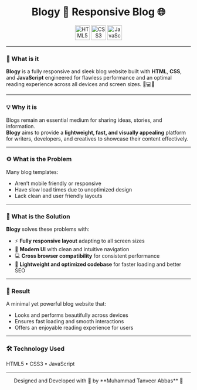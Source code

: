 <div align="center">
<h1 align="center">Blogy 📃 Responsive Blog 🌐</h1>
<div align="center">
  <img src="https://img.shields.io/badge/HTML5-E34F26?logo=html5&logoColor=white&style=for-the-badge" height="40" alt="HTML5 logo" />
  <img src="https://img.shields.io/badge/CSS3-1572B6?logo=css3&logoColor=white&style=for-the-badge" height="40" alt="CSS3 logo" />
  <img src="https://img.shields.io/badge/JavaScript-F7DF1E?logo=javascript&logoColor=black&style=for-the-badge" height="40" alt="JavaScript logo" />
</div>
</div>

---

### 🧠 What is it
**Blogy** is a fully responsive and sleek blog website built with **HTML**, **CSS**, and **JavaScript** engineered for flawless performance and an optimal reading experience across all devices and screen sizes. 📱💻✨

---

### 💡 Why it is
Blogs remain an essential medium for sharing ideas, stories, and information.  
**Blogy** aims to provide a **lightweight, fast, and visually appealing** platform for writers, developers, and creatives to showcase their content effectively.

---

### ⚙️ What is the Problem
Many blog templates:
- Aren’t mobile friendly or responsive  
- Have slow load times due to unoptimized design  
- Lack clean and user friendly layouts  

---

### 🧩 What is the Solution
**Blogy** solves these problems with:
- ⚡ **Fully responsive layout** adapting to all screen sizes  
- 🎨 **Modern UI** with clean and intuitive navigation  
- 💻 **Cross browser compatibility** for consistent performance  
- 🧠 **Lightweight and optimized codebase** for faster loading and better SEO  

---

### 🚀 Result
A minimal yet powerful blog website that:
- Looks and performs beautifully across devices  
- Ensures fast loading and smooth interactions  
- Offers an enjoyable reading experience for users  

---

### 🛠️ Technology Used
HTML5 • CSS3 • JavaScript  

---

<div align="center">
Designed and Developed with 🧠 by **Muhammad Tanveer Abbas** 🌟
</div>
